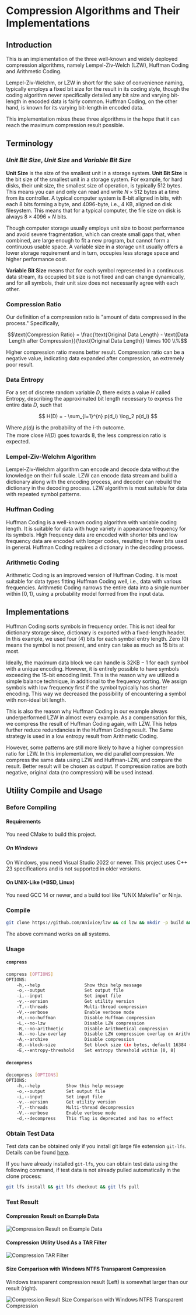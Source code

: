 # Compression Algorithms and Their Implementations

## Introduction

This is an implementation of the three well-known and widely deployed compression algorithms,
namely Lempel-Ziv-Welch (LZW), Huffman Coding and Arithmetic Coding.

Lempel-Ziv-Welchm, or LZW in short for the sake of convenience naming,
typically employs a fixed bit size for the result in its coding style,
though the coding algorithm never specifically detailed any bit size and varying bit-length 
in encoded data is fairly common.
Huffman Coding, on the other hand, is known for its varying bit-length in encoded data.

This implementation mixes these three algorithms in the hope that it can reach
the maximum compression result possible.

## Terminology

### *Unit Bit Size*, *Unit Size* and *Variable Bit Size*

**Unit Size** is the size of the smallest unit in a storage system.
**Unit Bit Size** is the bit size of the smallest unit in a storage system.
For example, for hard disks, their unit size, the smallest size of operation, is typically 512 bytes.
This means you can and only can read and write $N \times 512$ bytes at a time from its controller.
A typical computer system is 8-bit aligned in bits, with each 8 bits forming a byte,
and 4096-byte, i.e., 4 KB, aligned on disk filesystem.
This means that for a typical computer, the file size on disk is always $8 \times 4096 \times N$ bits.

Though computer storage usually employs unit size to boost performance and avoid severe fragmentation,
which can create small gaps that, when combined, 
are large enough to fit a new program, but cannot form a continuous usable space.
A variable size in a storage unit usually offers a lower storage requirement and in turn,
occupies less storage space and higher performance cost.

**Variable Bit Size** means that for each symbol represented in a continuous data stream,
its occupied bit size is not fixed and can change dynamically,
and for all symbols, their unit size does not necessarily agree with each other.

### Compression Ratio

Our definition of a compression ratio is "amount of data compressed in the process."
Specifically,

$$\text{Compression Ratio} = \frac{\text{Original Data Length} - \text{Data Length after Compression}}{\text{Original Data Length}} \times 100 \\%$$

Higher compression ratio means better result.
Compression ratio can be a negative value, indicating data expanded after compression,
an extremely poor result.

### Data Entropy

For a set of discrete random variable $D$, there exists a value $H$ called Entropy,
describing the approximated bit length necessary to express the entire data $D$,
such that

$$
H(D) = - \sum_{i=1}^{n} p(d_i) \log_2 p(d_i)
$$

Where $p(d_i)$ is the probability of the $i\text{-th}$ outcome.  
The more close $H(D)$ goes towards 8, the less compression ratio is expected.

### Lempel-Ziv-Welchm Algorithm

Lempel-Ziv-Welchm algorithm can encode and decode data
without the knowledge on their full scale.
LZW can encode data stream and build a dictionary along with the encoding process,
and decoder can rebuild the dictionary in the decoding process.
LZW algorithm is most suitable for data with repeated symbol patterns.

### Huffman Coding

Huffman Coding is a well-known coding algorithm with variable coding length.
It is suitable for data with huge variety in appearance frequency for its symbols.
High frequency data are encoded with shorter bits and low frequency data are encoded with longer codes,
resulting in fewer bits used in general.
Huffman Coding requires a dictionary in the decoding process.

### Arithmetic Coding

Arithmetic Coding is an improved version of Huffman Coding.
It is most suitable for data types fitting Huffman Coding well, i.e.,
data with various frequencies.
Arithmetic Coding narrows the entire data into a single number within $[0, 1)$,
using a probability model formed from the input data.

## Implementations

Huffman Coding sorts symbols in frequency order.
This is not ideal for dictionary storage since,
dictionary is exported with a fixed-length header.
In this example, we used four (4) bits for each symbol entry length.
Zero (0) means the symbol is not present, and entry can take as much as 15 bits at most.

Ideally, the maximum data block we can handle is $32 \text{KB} - 1$ for each symbol with a unique encoding.
However, it is entirely possible to have symbols exceeding the 15-bit encoding limit.
This is the reason why we utilized a simple balance technique,
in additional to the frequency sorting.
We assign symbols with low frequency first if the symbol typically has shorter encoding.
This way we decreased the possibility of encountering a symbol with non-ideal bit length.

This is also the reason why Huffman Coding in our example always underperformed LZW
in almost every example.
As a compensation for this, we compress the result of Huffman Coding again, with LZW.
This helps further reduce redundancies in the Huffman Coding result.
The Same strategy is used in a low entropy result from Arithmetic Coding.

However, some patterns are still more likely to have a higher compression ratio for LZW.
In this implementation, we did parallel compression.
We compress the same data using LZW and Huffman-LZW, and compare the result.
Better result will be chosen as output.
If compression ratios are both negative,
original data (no compression) will be used instead.

## Utility Compile and Usage

### Before Compiling

#### Requirements

You need CMake to build this project.

##### **On Windows**

On Windows, you need Visual Studio 2022 or newer.
This project uses C++ 23 specifications and is not supported in older versions.

#### **On UNIX-Like (\*BSD, Linux)**

You need GCC 14 or newer, and a build tool like "UNIX Makefile" or Ninja.

### Compile

```bash
git clone https://github.com/Anivice/lzw && cd lzw && mkdir -p build && cd build && cmake ..  -DCMAKE_BUILD_TYPE=Release && cmake --build . --config=Release
```

The above command works on all systems.

### Usage

#### `compress`

```bash
compress [OPTIONS]
OPTIONS:
    -h,--help                 Show this help message
    -o,--output               Set output file
    -i,--input                Set input file
    -v,--version              Get utility version
    -T,--threads              Multi-thread compression
    -V,--verbose              Enable verbose mode
    -H,--no-huffman           Disable Huffman compression
    -L,--no-lzw               Disable LZW compression
    -R,--no-arithmetic        Disable Arithmetical compression
    -W,--no-lzw-overlay       Disable LZW compression overlay on Arithmetical compression result
    -A,--archive              Disable compression
    -B,--block-size           Set block size (in bytes, default 16384 (16KB), 32767 Max (32KB - 1))
    -E,--entropy-threshold    Set entropy threshold within [0, 8]
```

#### `decompress`

```bash
decompress [OPTIONS]
OPTIONS:
    -h,--help          Show this help message
    -o,--output        Set output file
    -i,--input         Set input file
    -v,--version       Get utility version
    -T,--threads       Multi-thread decompression
    -V,--verbose       Enable verbose mode
    -d,--decompress    This flag is deprecated and has no effect
```

### Obtain Test Data

Test data can be obtained only if you install git large file extension `git-lfs`.
Details can be found [here](https://git-lfs.com/).

If you have already installed `git-lfs`, you can obtain test data using the following command,
if test data is not already pulled automatically in the clone process:

```bash
git lfs install && git lfs checkout && git lfs pull
```

### Test Result

#### Compression Result on Example Data

![Compression Result on Example Data](resources/compress-cmd.png)

#### Compression Utility Used As a TAR Filter

![Compression TAR Filter](./resources/compress-cmd2.png)

#### Size Comparison with Windows NTFS Transparent Compression

Windows transparent compression result (Left) is somewhat larger than our result (right).

![Compression Result Size Comparison with Windows NTFS Transparent Compression](resources/compress.png)

